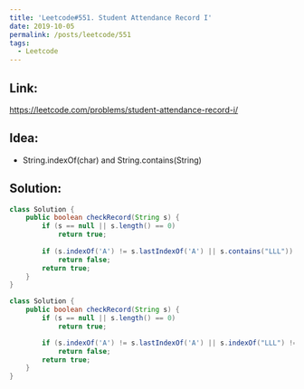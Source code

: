 ```yaml
---
title: 'Leetcode#551. Student Attendance Record I'
date: 2019-10-05
permalink: /posts/leetcode/551
tags:
  - Leetcode
---
```

## Link: ##
https://leetcode.com/problems/student-attendance-record-i/

## Idea: ##
- String.indexOf(char) and String.contains(String)

## Solution: ##
```java
class Solution {
    public boolean checkRecord(String s) {
        if (s == null || s.length() == 0)
            return true;
        
        if (s.indexOf('A') != s.lastIndexOf('A') || s.contains("LLL"))
            return false;
        return true;
    }
}

class Solution {
    public boolean checkRecord(String s) {
        if (s == null || s.length() == 0)
            return true;

        if (s.indexOf('A') != s.lastIndexOf('A') || s.indexOf("LLL") != -1)
            return false;
        return true;
    }
}
```
